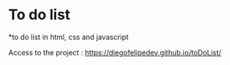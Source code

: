 # To do list

*to do list in html, css and javascript

Access to the project :  https://diegofelipedev.github.io/toDoList/


